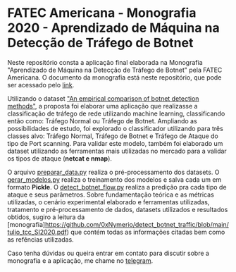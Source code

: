 # FATEC Americana - Monografia 2020 - Aprendizado de Máquina na Detecção de Tráfego de Botnet


Neste repositório consta a aplicação final elaborada na Monografia "Aprendizado de Máquina na Detecção de Tráfego de Botnet" pela FATEC Americana. O documento da monografia está neste repositório, que pode ser acessado pelo [link](https://github.com/0xNymerio/detect_botnet_traffic/blob/main/tulio_tcc_SI2020.pdf).


Utilizando o dataset ["An empirical comparison of botnet detection methods"](opa), a proposta foi elaborar uma aplicação que realizasse a classificação de tráfego de rede utilizando machine learning, classificando então como: Tráfego Normal ou Tráfego de Botnet. Ampliando as possibilidades de estudo, foi explorado o classificador utilizando para três classes alvo: Tráfego Normal, Tráfego de Botnet e Tráfego de Ataque do tipo de Port scanning. Para validar este modelo, também foi elaborado um dataset utilizando as ferramentas mais utilizadas no mercado para a validar os tipos de ataque (**netcat e nmap**). 

O arquivo [preparar_data.py](https://github.com/0xNymerio/detect_botnet_traffic/blob/main/preparar_data.py) realiza o pré-processamento dos datasets. O [gerar_modelos.py](https://github.com/0xNymerio/detect_botnet_traffic/blob/main/gerar_modelos.py) realiza o treinamento dos modelos e salva cada um em formato **Pickle**. O [detect_botnet_flow.py](https://github.com/0xNymerio/detect_botnet_traffic/blob/main/detect_botnet_flow.py) realiza a predição pra cada tipo de ataque e seus parâmetros. Sobre fundamentação teórica e as métricas utilizadas, o cenário experimental elaborado e ferramentas utilizadas, tratamento e pré-processamento de dados, datasets utilizados e resultados obtidos, sugiro a leitura da [monografia]https://github.com/0xNymerio/detect_botnet_traffic/blob/main/tulio_tcc_SI2020.pdf) que contém todas as informações citadas bem como as refências utilizadas.

Caso tenha dúvidas ou queira entrar em contato para discutir sobre a monografia e a aplicação, me chame no [telegram](https://t.me/tcgomes).
